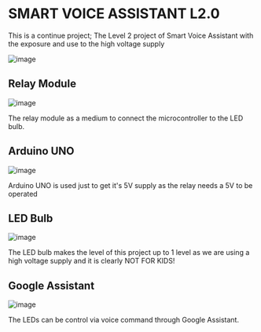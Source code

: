 # SMART VOICE ASSISTANT L2.0

This is a continue project; The Level 2 project of Smart Voice Assistant with the exposure and use to the high voltage supply

![image](https://user-images.githubusercontent.com/44058064/68015617-7e5c8a80-fccd-11e9-917b-601429fa1f29.png)

## Relay Module
![image](https://user-images.githubusercontent.com/44058064/64141384-6b971800-ce3a-11e9-960e-1504ba796c0c.png)

The relay module as a medium to connect the microcontroller to the LED bulb.

## Arduino UNO
![image](https://user-images.githubusercontent.com/44058064/64141539-0db70000-ce3b-11e9-9ec4-7e98130594ed.png)

Arduino UNO is used just to get it's 5V supply as the relay needs a 5V to be operated

## LED Bulb
![image](https://user-images.githubusercontent.com/44058064/64141502-d6485380-ce3a-11e9-8df9-b097be46613e.png)

The LED bulb makes the level of this project up to 1 level as we are using a high voltage supply and it is clearly NOT FOR KIDS!

## Google Assistant
![image](https://user-images.githubusercontent.com/44058064/50551334-ee6b4000-0cb9-11e9-9925-c964b148d28a.png)

The LEDs can be control via voice command through Google Assistant.
